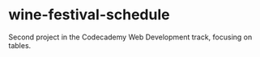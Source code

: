 # wine-festival-schedule
Second project in the Codecademy Web Development track, focusing on tables.
